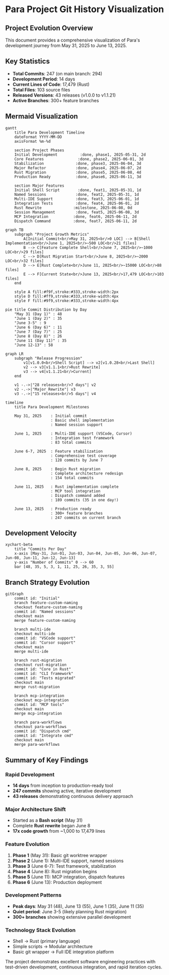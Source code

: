 # Para Project Git History Visualization

## Project Evolution Overview

This document provides a comprehensive visualization of Para's development journey from May 31, 2025 to June 13, 2025.

## Key Statistics

- **Total Commits**: 247 (on main branch: 294)
- **Development Period**: 14 days
- **Current Lines of Code**: 17,479 (Rust)
- **Total Files**: 103 source files
- **Released Versions**: 43 releases (v1.0.0 to v1.1.21)
- **Active Branches**: 300+ feature branches

## Mermaid Visualization

```mermaid
gantt
    title Para Development Timeline
    dateFormat YYYY-MM-DD
    axisFormat %m-%d
    
    section Project Phases
    Initial Development          :done, phase1, 2025-05-31, 2d
    Core Features               :done, phase2, 2025-06-01, 3d  
    Stabilization              :done, phase3, 2025-06-04, 3d
    Major Refactor             :done, phase4, 2025-06-07, 2d
    Rust Migration             :done, phase5, 2025-06-08, 4d
    Production Ready           :done, phase6, 2025-06-11, 3d
    
    section Major Features
    Initial Shell Script        :done, feat1, 2025-05-31, 1d
    Named Sessions             :done, feat2, 2025-05-31, 1d
    Multi-IDE Support          :done, feat3, 2025-06-01, 1d
    Integration Tests          :done, feat4, 2025-06-01, 2d
    Rust Rewrite              :milestone, 2025-06-08, 0d
    Session Management         :done, feat5, 2025-06-08, 3d
    MCP Integration           :done, feat6, 2025-06-11, 2d
    Dispatch Command          :done, feat7, 2025-06-11, 2d
```

```mermaid
graph TB
    subgraph "Project Growth Metrics"
        A[Initial Commit<br/>May 31, 2025<br/>0 LOC] --> B[Shell Implementation<br/>June 1, 2025<br/>~500 LOC<br/>21 files]
        B --> C[Feature Complete Shell<br/>June 7, 2025<br/>~1000 LOC<br/>29 files]
        C --> D[Rust Migration Start<br/>June 8, 2025<br/>~2000 LOC<br/>32 files]
        D --> E[Rust Complete<br/>June 11, 2025<br/>~15000 LOC<br/>88 files]
        E --> F[Current State<br/>June 13, 2025<br/>17,479 LOC<br/>103 files]
    end
    
    style A fill:#f9f,stroke:#333,stroke-width:2px
    style D fill:#ff9,stroke:#333,stroke-width:4px
    style F fill:#9f9,stroke:#333,stroke-width:4px
```

```mermaid
pie title Commit Distribution by Day
    "May 31 (Day 1)" : 48
    "June 1 (Day 2)" : 35
    "June 3-5" : 9
    "June 6 (Day 6)" : 11
    "June 7 (Day 7)" : 25
    "June 8 (Day 8)" : 26
    "June 11 (Day 11)" : 35
    "June 12-13" : 58
```

```mermaid
graph LR
    subgraph "Release Progression"
        v1[v1.0.0<br/>Shell Script] --> v2[v1.0.28<br/>Last Shell]
        v2 --> v3[v1.1.1<br/>Rust Rewrite]
        v3 --> v4[v1.1.21<br/>Current]
    end
    
    v1 -.->|"28 releases<br/>7 days"| v2
    v2 -.->|"Major Rewrite"| v3
    v3 -.->|"15 releases<br/>5 days"| v4
```

```mermaid
timeline
    title Para Development Milestones
    
    May 31, 2025    : Initial commit
                    : Basic shell implementation
                    : Named session support
    
    June 1, 2025    : Multi-IDE support (VSCode, Cursor)
                    : Integration test framework
                    : 83 total commits
    
    June 6-7, 2025  : Feature stabilization
                    : Comprehensive test coverage
                    : 128 commits by June 7
    
    June 8, 2025    : Begin Rust migration
                    : Complete architecture redesign
                    : 154 total commits
    
    June 11, 2025   : Rust implementation complete
                    : MCP tool integration
                    : Dispatch command added
                    : 189 commits (35 in one day!)
    
    June 13, 2025   : Production ready
                    : 300+ feature branches
                    : 247 commits on current branch
```

## Development Velocity

```mermaid
xychart-beta
    title "Commits Per Day"
    x-axis [May-31, Jun-01, Jun-03, Jun-04, Jun-05, Jun-06, Jun-07, Jun-08, Jun-11, Jun-12, Jun-13]
    y-axis "Number of Commits" 0 --> 60
    bar [48, 35, 5, 3, 1, 11, 25, 26, 35, 3, 55]
```

## Branch Strategy Evolution

```mermaid
gitGraph
    commit id: "Initial"
    branch feature-custom-naming
    checkout feature-custom-naming
    commit id: "Named sessions"
    checkout main
    merge feature-custom-naming
    
    branch multi-ide
    checkout multi-ide
    commit id: "VSCode support"
    commit id: "Cursor support"
    checkout main
    merge multi-ide
    
    branch rust-migration
    checkout rust-migration
    commit id: "Core in Rust"
    commit id: "CLI framework"
    commit id: "Tests migrated"
    checkout main
    merge rust-migration
    
    branch mcp-integration
    checkout mcp-integration
    commit id: "MCP tools"
    checkout main
    merge mcp-integration
    
    branch para-workflows
    checkout para-workflows
    commit id: "Dispatch cmd"
    commit id: "Integrate cmd"
    checkout main
    merge para-workflows
```

## Summary of Key Findings

### Rapid Development
- **14 days** from inception to production-ready tool
- **247 commits** showing active, iterative development
- **43 releases** demonstrating continuous delivery approach

### Major Architecture Shift
- Started as a **Bash script** (May 31)
- Complete **Rust rewrite** began June 8
- **17x code growth** from ~1,000 to 17,479 lines

### Feature Evolution
1. **Phase 1** (May 31): Basic git worktree wrapper
2. **Phase 2** (June 1): Multi-IDE support, named sessions
3. **Phase 3** (June 6-7): Test framework, stabilization
4. **Phase 4** (June 8): Rust migration begins
5. **Phase 5** (June 11): MCP integration, dispatch features
6. **Phase 6** (June 13): Production deployment

### Development Patterns
- **Peak days**: May 31 (48), June 13 (55), June 1 (35), June 11 (35)
- **Quiet period**: June 3-5 (likely planning Rust migration)
- **300+ branches** showing extensive parallel development

### Technology Stack Evolution
- Shell → Rust (primary language)
- Simple scripts → Modular architecture
- Basic git wrapper → Full IDE integration platform

The project demonstrates excellent software engineering practices with test-driven development, continuous integration, and rapid iteration cycles.